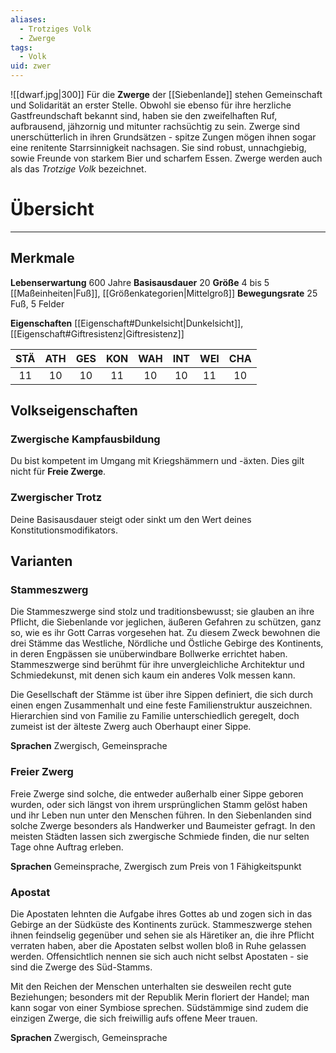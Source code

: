 ```yaml
---
aliases:
  - Trotziges Volk
  - Zwerge
tags:
  - Volk
uid: zwer
---
```

<span class="img-right">![[dwarf.jpg|300]]</span>
Für die **Zwerge** der [[Siebenlande]] stehen Gemeinschaft und Solidarität an erster Stelle. Obwohl sie ebenso für ihre herzliche Gastfreundschaft bekannt sind, haben sie den zweifelhaften Ruf, aufbrausend, jähzornig und mitunter rachsüchtig zu sein. Zwerge sind unerschütterlich in ihren Grundsätzen - spitze Zungen mögen ihnen sogar eine renitente Starrsinnigkeit nachsagen. Sie sind robust, unnachgiebig, sowie Freunde von starkem Bier und scharfem Essen. Zwerge werden auch als das _Trotzige Volk_ bezeichnet.
# Übersicht
---
## Merkmale
**Lebenserwartung** 600 Jahre
**Basisausdauer** 20
**Größe** 4 bis 5 [[Maßeinheiten|Fuß]], [[Größenkategorien|Mittelgroß]]
**Bewegungsrate** 25 Fuß, 5 Felder
  
**Eigenschaften** [[Eigenschaft#Dunkelsicht|Dunkelsicht]], [[Eigenschaft#Giftresistenz|Giftresistenz]]

| STÄ | ATH | GES | KON | WAH | INT | WEI | CHA |
| :-: | :-: | :-: | :-: | :-: | :-: | :-: | :-: |
| 11  | 10  | 10  | 11  | 10  | 10  | 11  | 10  |
## Volkseigenschaften
### Zwergische Kampfausbildung
Du bist kompetent im Umgang mit Kriegshämmern und -äxten. Dies gilt nicht für **Freie Zwerge**.
### Zwergischer Trotz
Deine Basisausdauer steigt oder sinkt um den Wert deines Konstitutionsmodifikators.
## Varianten
### Stammeszwerg
Die Stammeszwerge sind stolz und traditionsbewusst; sie glauben an ihre Pflicht, die Siebenlande vor jeglichen, äußeren Gefahren zu schützen, ganz so, wie es ihr Gott Carras vorgesehen hat. Zu diesem Zweck bewohnen die drei Stämme das Westliche, Nördliche und Östliche Gebirge des Kontinents, in deren Engpässen sie unüberwindbare Bollwerke errichtet haben. Stammeszwerge sind berühmt für ihre unvergleichliche Architektur und Schmiedekunst, mit denen sich kaum ein anderes Volk messen kann.

Die Gesellschaft der Stämme ist über ihre Sippen definiert, die sich durch einen engen Zusammenhalt und eine feste Familienstruktur auszeichnen. Hierarchien sind von Familie zu Familie unterschiedlich geregelt, doch zumeist ist der älteste Zwerg auch Oberhaupt einer Sippe.

**Sprachen** Zwergisch, Gemeinsprache
### Freier Zwerg
Freie Zwerge sind solche, die entweder außerhalb einer Sippe geboren wurden, oder sich längst von ihrem ursprünglichen Stamm gelöst haben und ihr Leben nun unter den Menschen führen. In den Siebenlanden sind solche Zwerge besonders als Handwerker und Baumeister gefragt. In den meisten Städten lassen sich zwergische Schmiede finden, die nur selten Tage ohne Auftrag erleben.

**Sprachen** Gemeinsprache, Zwergisch zum Preis von 1 Fähigkeitspunkt
### Apostat
Die Apostaten lehnten die Aufgabe ihres Gottes ab und zogen sich in das Gebirge an der Südküste des Kontinents zurück. Stammeszwerge stehen ihnen feindselig gegenüber und sehen sie als Häretiker an, die ihre Pflicht verraten haben, aber die Apostaten selbst wollen bloß in Ruhe gelassen werden. Offensichtlich nennen sie sich auch nicht selbst Apostaten - sie sind die Zwerge des Süd-Stamms.

Mit den Reichen der Menschen unterhalten sie desweilen recht gute Beziehungen; besonders mit der Republik Merin floriert der Handel; man kann sogar von einer Symbiose sprechen. Südstämmige sind zudem die einzigen Zwerge, die sich freiwillig aufs offene Meer trauen.

**Sprachen** Zwergisch, Gemeinsprache
